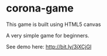 # corona-game
This game is built using HTML5 canvas

A very simple game for beginners.

See demo here: http://bit.ly/3jXCjGl
